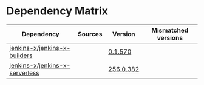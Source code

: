 # Dependency Matrix

Dependency | Sources | Version | Mismatched versions
---------- | ------- | ------- | -------------------
[jenkins-x/jenkins-x-builders](https://github.com/jenkins-x/jenkins-x-builders) |  | [0.1.570]() | 
[jenkins-x/jenkins-x-serverless](https://github.com/jenkins-x/jenkins-x-serverless) |  | [256.0.382](https://github.com/jenkins-x/jenkins-x-serverless/releases/tag/256.0.382) | 
